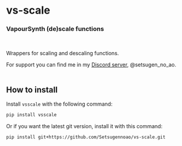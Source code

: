 # vs-scale

### VapourSynth (de)scale functions

<br>

Wrappers for scaling and descaling functions.

For support you can find me in my [Discord server](https://discord.gg/setsugen), @setsugen_no_ao. <br><br>

## How to install

Install `vsscale` with the following command:

```sh
pip install vsscale
```

Or if you want the latest git version, install it with this command:

```sh
pip install git+https://github.com/Setsugennoao/vs-scale.git
```
